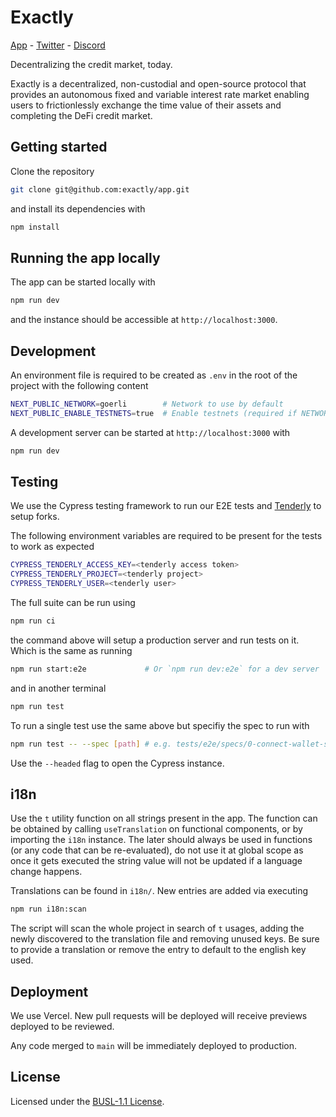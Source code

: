 # Exactly

[App](https://app.exact.ly) - [Twitter](https://twitter.com/ExactlyProtocol) - [Discord](https://exact.ly/discord)

Decentralizing the credit market, today.

Exactly is a decentralized, non-custodial and open-source protocol that provides
an autonomous fixed and variable interest rate market enabling users to
frictionlessly exchange the time value of their assets and completing the DeFi
credit market.

## Getting started

Clone the repository

```bash
git clone git@github.com:exactly/app.git
```

and install its dependencies with

```bash
npm install
```

## Running the app locally

The app can be started locally with

```bash
npm run dev
```

and the instance should be accessible at `http://localhost:3000`.

## Development

An environment file is required to be created as `.env` in the root of the
project with the following content

```bash
NEXT_PUBLIC_NETWORK=goerli        # Network to use by default
NEXT_PUBLIC_ENABLE_TESTNETS=true  # Enable testnets (required if NETWORK is a tesnet)
```

A development server can be started at `http://localhost:3000` with

```bash
npm run dev
```

## Testing

We use the Cypress testing framework
to run our E2E tests and [Tenderly](https://tenderly.co/) to setup forks.

The following environment variables are required to be present for the tests to
work as expected

```bash
CYPRESS_TENDERLY_ACCESS_KEY=<tenderly access token>
CYPRESS_TENDERLY_PROJECT=<tenderly project>
CYPRESS_TENDERLY_USER=<tenderly user>
```

The full suite can be run using

```bash
npm run ci
```

the command above will setup a production server and run tests on it.
Which is the same as running

```bash
npm run start:e2e             # Or `npm run dev:e2e` for a dev server
```

and in another terminal

```bash
npm run test
```

To run a single test use the same above but specifiy the spec to run with

```bash
npm run test -- --spec [path] # e.g. tests/e2e/specs/0-connect-wallet-spec.ts
```

Use the `--headed` flag to open the Cypress instance.

## i18n

Use the `t` utility function on all strings present in the app.
The function can be obtained by calling `useTranslation` on functional components,
or by importing the `i18n` instance. The later should always be used in functions
(or any code that can be re-evaluated), do not use it at global scope as once it
gets executed the string value will not be updated if a language change happens.

Translations can be found in `i18n/`. New entries are added via executing

```bash
npm run i18n:scan
```

The script will scan the whole project in search of `t` usages, adding the newly
discovered to the translation file and removing unused keys. Be sure to provide
a translation or remove the entry to default to the english key used.

## Deployment

We use Vercel. New pull requests will be deployed will receive previews deployed
to be reviewed.

Any code merged to `main` will be immediately deployed to production.

## License

Licensed under the [BUSL-1.1 License](./LICENSE).
